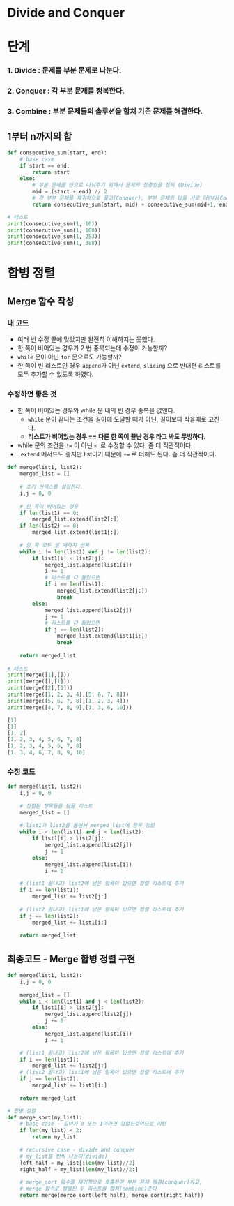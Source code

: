 # Divide and Conquer

# 단계

### 1. Divide : 문제를 부분 문제로 나눈다.

### 2. Conquer : 각 부분 문제를 정복한다.

### 3. Combine : 부분 문제들의 솔루션을 합쳐 기존 문제를 해결한다.



## 1부터 n까지의 합

```python
def consecutive_sum(start, end):
    # base case
    if start == end:
        return start
    else:
        # 부분 문제를 반으로 나눠주기 위해서 문제의 정중앙을 정의 (Divide)
        mid = (start + end) // 2
        # 각 부분 문제를 재귀적으로 풀고(Conquer), 부분 문제의 답을 서로 더한다(Combine).
        return consecutive_sum(start, mid) + consecutive_sum(mid+1, end)

# 테스트
print(consecutive_sum(1, 10))
print(consecutive_sum(1, 100))
print(consecutive_sum(1, 253))
print(consecutive_sum(1, 388))
```



# 합병 정렬

## Merge 함수 작성

### 내 코드

- 여러 번 수정 끝에 맞았지만 완전히 이해하지는 못했다.
- 한 쪽이 비어있는 경우가 2 번 중복되는데 수정이 가능할까?
- `while` 문이 아닌 `for` 문으로도 가능할까?
- 한 쪽이 빈 리스트인 경우 `append`가 아닌 `extend`, `slicing` 으로 반대편 리스트를 모두 추가할 수 있도록 하였다.

### 수정하면 좋은 것

- 한 쪽이 비어있는 경우와 while 문 내의 빈 경우 중복을 없앤다.
  - `while` 문이 끝나는 조건을 길이에 도달할 때가 아닌, 길이보다 작을때로 고친다.
  - **리스트가 비어있는 경우 == 다른 한 쪽이 끝난 경우 라고 봐도 무방하다.**
- while 문의 조건을 `!=` 이 아닌 `< `로 수정할 수 있다. 좀 더 직관적이다.
- `.extend` 메서드도 좋지만 list이기 때문에 `+=` 로 더해도 된다. 좀 더 직관적이다.

```python
def merge(list1, list2):
    merged_list = []
    
    # 초기 인덱스를 설정한다.
    i,j = 0, 0
    
    # 한 쪽이 비어있는 경우
    if len(list1) == 0:
        merged_list.extend(list2[:])
    if len(list2) == 0:
        merged_list.extend(list1[:])
    
    # 양 쪽 모두 빌 때까지 반복
    while i != len(list1) and j != len(list2):
        if list1[i] < list2[j]:
            merged_list.append(list1[i])
            i += 1
            # 리스트를 다 돌았으면
            if i == len(list1):
                merged_list.extend(list2[j:])
                break
        else:
            merged_list.append(list2[j])
            j += 1
            # 리스트를 다 돌았으면
            if j == len(list2):
                merged_list.extend(list1[i:])
                break
            
    return merged_list
    
# 테스트
print(merge([1],[]))
print(merge([],[1]))
print(merge([2],[1]))
print(merge([1, 2, 3, 4],[5, 6, 7, 8]))
print(merge([5, 6, 7, 8],[1, 2, 3, 4]))
print(merge([4, 7, 8, 9],[1, 3, 6, 10]))
```

```python
[1]
[1]
[1, 2]
[1, 2, 3, 4, 5, 6, 7, 8]
[1, 2, 3, 4, 5, 6, 7, 8]
[1, 3, 4, 6, 7, 8, 9, 10]
```

### 수정 코드

```python
def merge(list1, list2):
    i,j = 0, 0
    
    # 정렬된 항목들을 담을 리스트
    merged_list = []
    
    # list1과 list2를 돌면서 merged_list에 항목 정렬
    while i < len(list1) and j < len(list2):
        if list1[i] > list2[j]:
            merged_list.append(list2[j])
            j += 1
        else:
            merged_list.append(list1[i])
            i += 1

    # (list1 끝나고) list2에 남은 항목이 있으면 정렬 리스트에 추가
    if i == len(list1):
        merged_list += list2[j:]
        
    # (list2 끝나고) list1에 남은 항목이 있으면 정렬 리스트에 추가
    if j == len(list2):
        merged_list += list1[i:]
            
    return merged_list
```

## 최종코드 - Merge 합병 정렬 구현

```python
def merge(list1, list2):
    i,j = 0, 0
    
    merged_list = []
    while i < len(list1) and j < len(list2):
        if list1[i] > list2[j]:
            merged_list.append(list2[j])
            j += 1
        else:
            merged_list.append(list1[i])
            i += 1

    # (list1 끝나고) list2에 남은 항목이 있으면 정렬 리스트에 추가
    if i == len(list1):
        merged_list += list2[j:]
    # (list2 끝나고) list1에 남은 항목이 있으면 정렬 리스트에 추가
    if j == len(list2):
        merged_list += list1[i:]
            
    return merged_list

# 합병 정렬
def merge_sort(my_list):
    # base case - 길이가 0 또는 1이라면 정렬된것이므로 리턴
    if len(my_list) < 2:
        return my_list
      
    # recursive case - divide and conquer
    # my_list를 반씩 나눈다(divide)
    left_half = my_list[:len(my_list)//2]
    right_half = my_list[len(my_list)//2:]
    
    # merge_sort 함수를 재귀적으로 호출하여 부분 문제 해결(conquer)하고,
    # merge 함수로 정렬된 두 리스트를 합쳐(combine)준다
    return merge(merge_sort(left_half), merge_sort(right_half))
  
```



